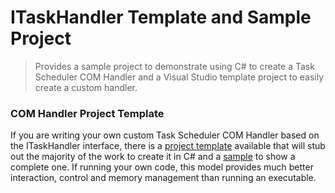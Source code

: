 # ITaskHandler Template and Sample Project

> Provides a sample project to demonstrate using C# to create a Task Scheduler COM Handler and a Visual Studio template project to easily create a custom handler.

### COM Handler Project Template
If you are writing your own custom Task Scheduler COM Handler based on the ITaskHandler interface, there is a [project template](https://github.com/dahall/ITaskHandlerTemplate/tree/master/ITaskHandler%20COM%20Server%20Project%20Template) available that will stub out the majority of the work to create it in C# and a [sample](https://github.com/dahall/ITaskHandlerTemplate/tree/master/COMTask) to show a complete one. If running your own code, this model provides much better interaction, control and memory management than running an executable.  
